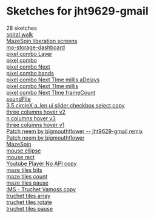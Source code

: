# Sketches for jht9629-gmail
28 sketches  
[spiral walk](https://editor.p5js.org/jht9629-gmail/sketches/zaAsh0DZt)<!-- 2024-03-29T14:52:43.800Z -->  
[MazeSpin liberation screens](https://editor.p5js.org/jht9629-gmail/sketches/4pgECdEVG)<!-- 2024-03-28T00:18:41.416Z -->  
[mo-storage-dashboard](https://editor.p5js.org/jht9629-gmail/sketches/VWbtyZTnx)<!-- 2023-12-18T18:18:18.739Z -->  
[pixel combo Layer](https://editor.p5js.org/jht9629-gmail/sketches/dLk5kCeTO)<!-- 2023-11-06T19:00:30.872Z -->  
[pixel combo](https://editor.p5js.org/jht9629-gmail/sketches/_BoYAq-PI)<!-- 2023-11-06T18:58:06.007Z -->  
[pixel combo Next](https://editor.p5js.org/jht9629-gmail/sketches/b9tLAOHqq)<!-- 2023-11-06T18:57:02.662Z -->  
[pixel combo bands](https://editor.p5js.org/jht9629-gmail/sketches/xvdjaQIhM)<!-- 2023-11-06T18:53:59.684Z -->  
[pixel combo Next TIme millis aDelays](https://editor.p5js.org/jht9629-gmail/sketches/tI8IX029X)<!-- 2023-11-06T16:12:38.673Z -->  
[pixel combo Next TIme millis](https://editor.p5js.org/jht9629-gmail/sketches/PPU_1IFRa)<!-- 2023-11-06T13:27:10.542Z -->  
[pixel combo Next TIme frameCount](https://editor.p5js.org/jht9629-gmail/sketches/4p4LPWvat)<!-- 2023-11-06T13:21:59.259Z -->  
[soundFile](https://editor.p5js.org/jht9629-gmail/sketches/8sM93vD0n)<!-- 2023-10-27T21:57:21.064Z -->  
[3.5 circleX a\_len ui slider checkbox select copy](https://editor.p5js.org/jht9629-gmail/sketches/OCFOju6nO)<!-- 2023-10-23T18:01:56.326Z -->  
[three columns hover v2](https://editor.p5js.org/jht9629-gmail/sketches/-cX-O-25n)<!-- 2023-10-16T16:40:11.293Z -->  
[n columns hover v3](https://editor.p5js.org/jht9629-gmail/sketches/Tao-6oHD0)<!-- 2023-10-16T16:40:00.411Z -->  
[three columns hover v1](https://editor.p5js.org/jht9629-gmail/sketches/hLi5Fdtxo)<!-- 2023-10-16T16:37:39.148Z -->  
[Patch neem by bigmouthflower -- jht9629-gmail remix](https://editor.p5js.org/jht9629-gmail/sketches/CibQhizdZ)<!-- 2023-10-15T22:45:56.880Z -->  
[Patch neem by bigmouthflower](https://editor.p5js.org/jht9629-gmail/sketches/zpk0FK0KZ)<!-- 2023-10-15T20:19:38.390Z -->  
[MazeSpin](https://editor.p5js.org/jht9629-gmail/sketches/-FuOH_EE4)<!-- 2023-08-02T17:52:59.005Z -->  
[mouse ellipse](https://editor.p5js.org/jht9629-gmail/sketches/fiaNTD9Nj)<!-- 2023-08-02T17:45:45.430Z -->  
[mouse rect](https://editor.p5js.org/jht9629-gmail/sketches/3IubAIXOX)<!-- 2023-08-02T17:31:37.428Z -->  
[Youtube Player No API copy](https://editor.p5js.org/jht9629-gmail/sketches/eYD39ApZp)<!-- 2023-08-02T11:06:42.063Z -->  
[maze tiles bits](https://editor.p5js.org/jht9629-gmail/sketches/IagYeywkY)<!-- 2023-04-10T09:44:11.271Z -->  
[maze tiles count](https://editor.p5js.org/jht9629-gmail/sketches/abgeEnTyf)<!-- 2023-04-10T03:08:31.880Z -->  
[maze tiles pause](https://editor.p5js.org/jht9629-gmail/sketches/i2hCaC36l)<!-- 2023-04-10T02:46:36.765Z -->  
[IMS - Truchet Vamoss copy](https://editor.p5js.org/jht9629-gmail/sketches/wDfyiYikE)<!-- 2023-03-20T01:18:57.007Z -->  
[truchet tiles array](https://editor.p5js.org/jht9629-gmail/sketches/EfQDCJ5aR)<!-- 2023-03-19T19:12:51.287Z -->  
[truchet tiles rotate](https://editor.p5js.org/jht9629-gmail/sketches/mxUEvOhbk)<!-- 2023-03-19T19:12:13.563Z -->  
[truchet tiles pause](https://editor.p5js.org/jht9629-gmail/sketches/LnPplI2CR)<!-- 2023-03-19T17:25:05.354Z -->  